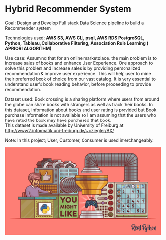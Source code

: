 <h1>Hybrid Recommender System</h1>

Goal: Design and Develop Full stack Data Science pipeline to build a Recommender system 

Technologies used:
<b> AWS S3, AWS CLI, psql, AWS RDS PostgreSQL, Python, Tableau, Collaborative Filtering, Association Rule Learning ( APRIORI ALGORITHM)</b>

Use case: Assuming that for an online marketplace, the main problem is to increase sales of books and enhance User Experience. One approach to solve this problem and increase sales is by providing personalized recommendation & improve user experience. This will help user to mine their preferred book of choice from our vast catalog. 
It is very essential to understand user's book reading behavior, before proceeding to provide recommendation.

Dataset used: 
Book crossing is a sharing platform where users from around the globe can share books with strangers as well as track their books.
In this dataset, information about books and user rating is provided but Book purchase information is not available so I am assuming that the users who have rated the book may have purchased that book. <br>
This dataset is made available by University of Freiburg at http://www2.informatik.uni-freiburg.de/~cziegler/BX/

Note: In this project; User, Customer, Consumer is used interchangeably.

<img src="https://github.com/SushmitaJadhav23/Book_Recommendation_System/blob/master/logo.png?raw=true">

